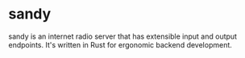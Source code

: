 # sandy
sandy is an internet radio server that has extensible input and output endpoints.  It's written in Rust for ergonomic backend development.

